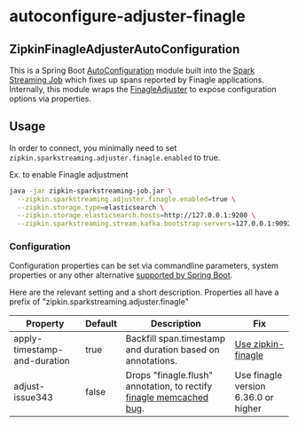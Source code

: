 # autoconfigure-adjuster-finagle

## ZipkinFinagleAdjusterAutoConfiguration

This is a Spring Boot [AutoConfiguration](http://docs.spring.io/spring-boot/docs/current/reference/html/using-boot-auto-configuration.html) 
module built into the [Spark Streaming Job](../../sparkstreaming-job) 
which fixes up spans reported by Finagle applications.  Internally, this
module wraps the [FinagleAdjuster](../../adjuster/finagle) to expose
configuration options via properties.

## Usage

In order to connect, you minimally need to set
`zipkin.sparkstreaming.adjuster.finagle.enabled` to true.

Ex. to enable Finagle adjustment

```bash
java -jar zipkin-sparkstreaming-job.jar \
  --zipkin.sparkstreaming.adjuster.finagle.enabled=true \
  --zipkin.storage.type=elasticsearch \
  --zipkin.storage.elasticsearch.hosts=http://127.0.0.1:9200 \
  --zipkin.sparkstreaming.stream.kafka.bootstrap-servers=127.0.0.1:9092
```

### Configuration

Configuration properties can be set via commandline parameters, system
properties or any other alternative [supported by Spring Boot](https://docs.spring.io/spring-boot/docs/current/reference/html/boot-features-external-config.html).

Here are the relevant setting and a short description. Properties all
have a prefix of "zipkin.sparkstreaming.adjuster.finagle"

Property | Default | Description | Fix
--- | --- | --- | ---
apply-timestamp-and-duration | true | Backfill span.timestamp and duration based on annotations. | [Use zipkin-finagle](https://github.com/openzipkin/zipkin-finagle/issues/10)
adjust-issue343 | false | Drops "finagle.flush" annotation, to rectify [finagle memcached bug](https://github.com/twitter/finagle/issues/343). | Use finagle version 6.36.0 or higher
